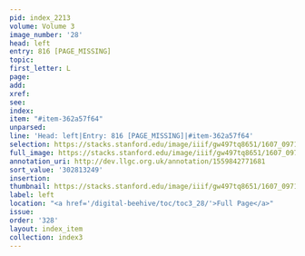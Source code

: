 ```yaml
---
pid: index_2213
volume: Volume 3
image_number: '28'
head: left
entry: 816 [PAGE_MISSING]
topic:
first_letter: L
page:
add:
xref:
see:
index:
item: "#item-362a57f64"
unparsed:
line: 'Head: left|Entry: 816 [PAGE_MISSING]|#item-362a57f64'
selection: https://stacks.stanford.edu/image/iiif/gw497tq8651/1607_0971/403,3249,314,138/full/0/default.jpg
full_image: https://stacks.stanford.edu/image/iiif/gw497tq8651/1607_0971/full/full/0/default.jpg
annotation_uri: http://dev.llgc.org.uk/annotation/1559842771681
sort_value: '302813249'
insertion:
thumbnail: https://stacks.stanford.edu/image/iiif/gw497tq8651/1607_0971/403,3249,314,138/150,/0/default.jpg
label: left
location: "<a href='/digital-beehive/toc/toc3_28/'>Full Page</a>"
issue:
order: '328'
layout: index_item
collection: index3
---
```

